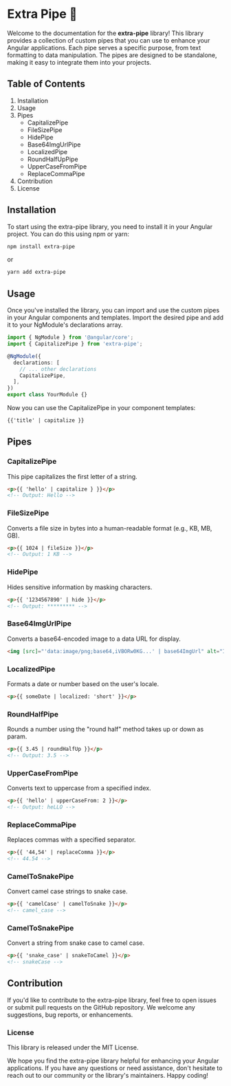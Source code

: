 # Extra Pipe 🚀

Welcome to the documentation for the **extra-pipe** library! This library provides a collection of custom pipes that you can use to enhance your Angular applications. Each pipe serves a specific purpose, from text formatting to data manipulation. The pipes are designed to be standalone, making it easy to integrate them into your projects.

## Table of Contents

1. Installation
2. Usage
3. Pipes
   - CapitalizePipe
   - FileSizePipe
   - HidePipe
   - Base64ImgUrlPipe
   - LocalizedPipe
   - RoundHalfUpPipe
   - UpperCaseFromPipe
   - ReplaceCommaPipe
4. Contribution
5. License

## Installation

To start using the extra-pipe library, you need to install it in your Angular project. You can do this using npm or yarn:

```bash
npm install extra-pipe
```

or

```bash
yarn add extra-pipe
```

## Usage

Once you've installed the library, you can import and use the custom pipes in your Angular components and templates. Import the desired pipe and add it to your NgModule's declarations array.

```typescript
import { NgModule } from '@angular/core';
import { CapitalizePipe } from 'extra-pipe';

@NgModule({
  declarations: [
    // ... other declarations
    CapitalizePipe,
  ],
})
export class YourModule {}
```

Now you can use the CapitalizePipe in your component templates:

```html
{{'title' | capitalize }}
```

## Pipes

### CapitalizePipe

This pipe capitalizes the first letter of a string.

```html
<p>{{ 'hello' | capitalize } }}</p>
<!-- Output: Hello -->
```

### FileSizePipe

Converts a file size in bytes into a human-readable format (e.g., KB, MB, GB).

```html
<p>{{ 1024 | fileSize }}</p>
<!-- Output: 1 KB -->
```

### HidePipe

Hides sensitive information by masking characters.

```html
<p>{{ '1234567890' | hide }}</p>
<!-- Output: ********* -->
```

### Base64ImgUrlPipe

Converts a base64-encoded image to a data URL for display.

```html
<img [src]="'data:image/png;base64,iVBORw0KG...' | base64ImgUrl" alt="Image" />
```

### LocalizedPipe

Formats a date or number based on the user's locale.

```html
<p>{{ someDate | localized: 'short' }}</p>
```

### RoundHalfPipe

Rounds a number using the "round half" method takes up or down as param.

```html
<p>{{ 3.45 | roundHalfUp }}</p>
<!-- Output: 3.5 -->
```

### UpperCaseFromPipe

Converts text to uppercase from a specified index.

```html
<p>{{ 'hello' | upperCaseFrom: 2 }}</p>
<!-- Output: heLLO -->
```

### ReplaceCommaPipe

Replaces commas with a specified separator.

```html
<p>{{ '44,54' | replaceComma }}</p>
<!-- 44.54 -->
```

### CamelToSnakePipe

Convert camel case strings to snake case.

```html
<p>{{ 'camelCase' | camelToSnake }}</p>
<!-- camel_case -->
```

### CamelToSnakePipe

Convert a string from snake case to camel case.

```html
<p>{{ 'snake_case' | snakeToCamel }}</p>
<!-- snakeCase -->
```

## Contribution

If you'd like to contribute to the extra-pipe library, feel free to open issues or submit pull requests on the GitHub repository. We welcome any suggestions, bug reports, or enhancements.

### License

This library is released under the MIT License.

We hope you find the extra-pipe library helpful for enhancing your Angular applications. If you have any questions or need assistance, don't hesitate to reach out to our community or the library's maintainers. Happy coding!
